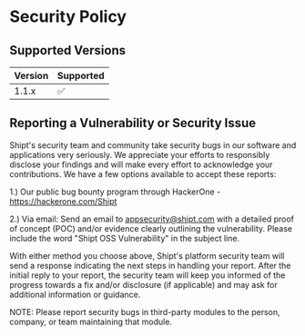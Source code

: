 # Security Policy

## Supported Versions

| Version | Supported          |
| ------- | ------------------ |
| 1.1.x   | :white_check_mark: |

## Reporting a Vulnerability or Security Issue
Shipt's security team and community take security bugs in our software and applications very seriously. We appreciate your efforts to responsibly disclose your findings and will make every effort to acknowledge your contributions. We have a few options available to accept these reports:

1.) Our public bug bounty program through HackerOne - https://hackerone.com/Shipt

2.) Via email: Send an email to appsecurity@shipt.com with a detailed proof of concept (POC) and/or evidence clearly outlining the vulnerability. Please include the word "Shipt OSS Vulnerability" in the subject line.

With either method you choose above, Shipt's platform security team will send a response indicating the next steps in handling your report. After the initial reply to your report, the security team will keep you informed of the progress towards a fix and/or disclosure (if applicable) and may ask for additional information or guidance.

NOTE: Please report security bugs in third-party modules to the person, company, or team maintaining that module. 
